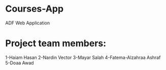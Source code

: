 # Courses-App
 ADF Web Application
 
 # Project team members:
 1-Haiam Hasan
 2-Nardin Vector
 3-Mayar Salah
 4-Fatema-Alzahraa Ashraf
 5-Doaa Awad
